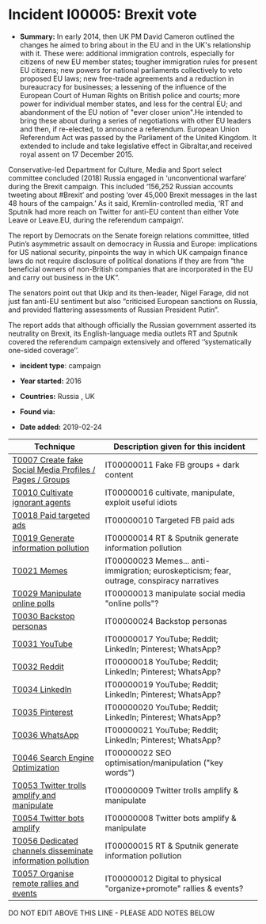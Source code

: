 # Incident I00005: Brexit vote

* **Summary:** In early 2014, then UK PM David Cameron outlined the changes he aimed to bring about in the EU and in the UK's relationship with it. These were: additional immigration controls, especially for citizens of new EU member states; tougher immigration rules for present EU citizens; new powers for national parliaments collectively to veto proposed EU laws; new free-trade agreements and a reduction in bureaucracy for businesses; a lessening of the influence of the European Court of Human Rights on British police and courts; more power for individual member states, and less for the central EU; and abandonment of the EU notion of "ever closer union".He intended to bring these about during a series of negotiations with other EU leaders and then, if re-elected, to announce a referendum.
European Union Referendum Act was passed by the Parliament of the United Kingdom. It extended to include and take legislative effect in Gibraltar,and received royal assent on 17 December 2015.

Conservative-led Department for Culture, Media and Sport select committee concluded (2018) Russia engaged in ‘unconventional warfare’ during the Brexit campaign. This included ‘156,252 Russian accounts tweeting about #Brexit’ and posting ‘over 45,000 Brexit messages in the last 48 hours of the campaign.’ As it said, Kremlin-controlled media, ‘RT and Sputnik had more reach on Twitter for anti-EU content than either Vote Leave or Leave.EU, during the referendum campaign’.

The report by Democrats on the Senate foreign relations committee, titled Putin’s asymmetric assault on democracy in Russia and Europe: implications for US national security, pinpoints the way in which UK campaign finance laws do not require disclosure of political donations if they are from “the beneficial owners of non-British companies that are incorporated in the EU and carry out business in the UK”.

The senators point out that Ukip and its then-leader, Nigel Farage, did not just fan anti-EU sentiment but also “criticised European sanctions on Russia, and provided flattering assessments of Russian President Putin”.

The report adds that although officially the Russian government asserted its neutrality on Brexit, its English-language media outlets RT and Sputnik covered the referendum campaign extensively and offered ‘’systematically one-sided coverage’’.

* **incident type**: campaign

* **Year started:** 2016

* **Countries:** Russia , UK

* **Found via:** 

* **Date added:** 2019-02-24
 

| Technique | Description given for this incident |
| --------- | ------------------------- |
| [T0007 Create fake Social Media Profiles / Pages / Groups](../generated_pages/techniques/T0007.md) | IT00000011 Fake FB groups + dark content |
| [T0010 Cultivate ignorant agents](../generated_pages/techniques/T0010.md) | IT00000016 cultivate, manipulate, exploit useful idiots |
| [T0018 Paid targeted ads](../generated_pages/techniques/T0018.md) | IT00000010 Targeted FB paid ads |
| [T0019 Generate information pollution](../generated_pages/techniques/T0019.md) | IT00000014 RT & Sputnik generate information pollution |
| [T0021 Memes](../generated_pages/techniques/T0021.md) | IT00000023 Memes... anti-immigration; euroskepticism; fear, outrage, conspiracy narratives |
| [T0029 Manipulate online polls](../generated_pages/techniques/T0029.md) | IT00000013 manipulate social media "online polls"?  |
| [T0030 Backstop personas](../generated_pages/techniques/T0030.md) | IT00000024 Backstop personas |
| [T0031 YouTube](../generated_pages/techniques/T0031.md) | IT00000017 YouTube; Reddit; LinkedIn; Pinterest; WhatsApp? |
| [T0032 Reddit](../generated_pages/techniques/T0032.md) | IT00000018 YouTube; Reddit; LinkedIn; Pinterest; WhatsApp? |
| [T0034 LinkedIn](../generated_pages/techniques/T0034.md) | IT00000019 YouTube; Reddit; LinkedIn; Pinterest; WhatsApp? |
| [T0035 Pinterest](../generated_pages/techniques/T0035.md) | IT00000020 YouTube; Reddit; LinkedIn; Pinterest; WhatsApp? |
| [T0036 WhatsApp](../generated_pages/techniques/T0036.md) | IT00000021 YouTube; Reddit; LinkedIn; Pinterest; WhatsApp? |
| [T0046 Search Engine Optimization](../generated_pages/techniques/T0046.md) | IT00000022 SEO optimisation/manipulation ("key words") |
| [T0053 Twitter trolls amplify and manipulate](../generated_pages/techniques/T0053.md) | IT00000009 Twitter trolls amplify & manipulate |
| [T0054 Twitter bots amplify](../generated_pages/techniques/T0054.md) | IT00000008 Twitter bots amplify & manipulate |
| [T0056 Dedicated channels disseminate information pollution](../generated_pages/techniques/T0056.md) | IT00000015 RT & Sputnik generate information pollution |
| [T0057 Organise remote rallies and events](../generated_pages/techniques/T0057.md) | IT00000012 Digital to physical "organize+promote" rallies & events? |


DO NOT EDIT ABOVE THIS LINE - PLEASE ADD NOTES BELOW